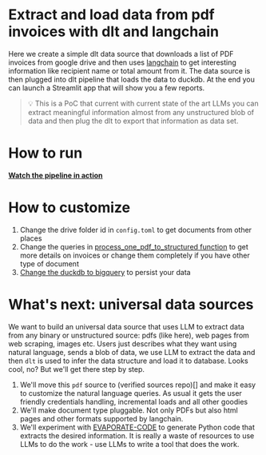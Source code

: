# Extract and load data from pdf invoices with dlt and langchain
Here we create a simple dlt data source that downloads a list of PDF invoices from google drive and then uses [langchain](https://github.com/hwchase17/langchain) to get interesting information like recipient name or total amount from it. The data source is then plugged into dlt pipeline that loads the data to duckdb. At the end you can launch a Streamlit app that will show you a few reports.

> 💡 This is a PoC that current with current state of the art LLMs you can extract meaningful information almost from any unstructured blob of data and then plug the dlt to export that information as data set.

# How to run
[**Watch the pipeline in action**](https://player.gotolstoy.com/onny9ql7upm13)

# How to customize
1. Change the drive folder id in `config.toml` to get documents from other places
2. Change the queries in [process_one_pdf_to_structured function](invoice_tracking_pipeline/invoice_tracking.py) to get more details on invoices or change them completely if you have other type of document
3. [Change the duckdb to bigquery](https://dlthub.com/docs/walkthroughs/share-a-dataset) to persist your data


# What's next: universal data sources
We want to build an universal data source that uses LLM to extract data from any binary or unstructured source: pdfs (like here), web pages from web scraping, images etc. Users just describes what they want using natural language, sends a blob of data, we use LLM to extract the data and then `dlt` is used to infer the data structure and load it to database. Looks cool, no? But we'll get there step by step.

1. We'll move this `pdf` source to (verified sources repo)[] and make it easy to customize the natural language queries. As usual it gets the user friendly credentials handling, incremental loads and all other goodies
2. We'll make document type pluggable. Not only PDFs but also html pages and other formats supported by langchain.
3. We'll experiment with [EVAPORATE-CODE](https://github.com/HazyResearch/evaporate) to generate Python code that extracts the desired information. It is really a waste of resources to use LLMs to do the work - use LLMs to write a tool that does the work.